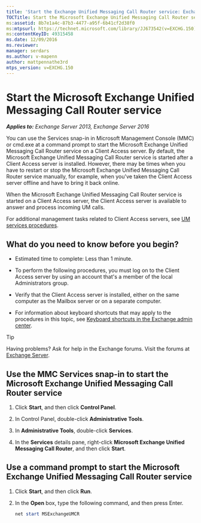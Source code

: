 ```yaml
---
title: 'Start the Exchange Unified Messaging Call Router service: Exchange 2013 Help'
TOCTitle: Start the Microsoft Exchange Unified Messaging Call Router service
ms:assetid: 8b7e1a4c-87b3-4477-a95f-6b41cf2d38f0
ms:mtpsurl: https://technet.microsoft.com/library/JJ673542(v=EXCHG.150)
ms:contentKeyID: 49315458
ms.date: 12/09/2016
ms.reviewer: 
manager: serdars
ms.author: v-mapenn
author: mattpennathe3rd
mtps_version: v=EXCHG.150
---
```


# Start the Microsoft Exchange Unified Messaging Call Router service

_**Applies to:** Exchange Server 2013, Exchange Server 2016_

You can use the Services snap-in in Microsoft Management Console (MMC) or cmd.exe at a command prompt to start the Microsoft Exchange Unified Messaging Call Router service on a Client Access server. By default, the Microsoft Exchange Unified Messaging Call Router service is started after a Client Access server is installed. However, there may be times when you have to restart or stop the Microsoft Exchange Unified Messaging Call Router service manually, for example, when you've taken the Client Access server offline and have to bring it back online.

When the Microsoft Exchange Unified Messaging Call Router service is started on a Client Access server, the Client Access server is available to answer and process incoming UM calls.

For additional management tasks related to Client Access servers, see [UM services procedures](um-services-procedures-exchange-2013-help.md).

## What do you need to know before you begin?

- Estimated time to complete: Less than 1 minute.

- To perform the following procedures, you must log on to the Client Access server by using an account that's a member of the local Administrators group.

- Verify that the Client Access server is installed, either on the same computer as the Mailbox server or on a separate computer.

- For information about keyboard shortcuts that may apply to the procedures in this topic, see [Keyboard shortcuts in the Exchange admin center](keyboard-shortcuts-in-the-exchange-admin-center-2013-help.md).

> [!TIP]
> Having problems? Ask for help in the Exchange forums. Visit the forums at [Exchange Server](https://go.microsoft.com/fwlink/p/?linkid=60612).

## Use the MMC Services snap-in to start the Microsoft Exchange Unified Messaging Call Router service

1. Click **Start**, and then click **Control Panel**.

2. In Control Panel, double-click **Administrative Tools**.

3. In **Administrative Tools**, double-click **Services**.

4. In the **Services** details pane, right-click **Microsoft Exchange Unified Messaging Call Router**, and then click **Start**.

## Use a command prompt to start the Microsoft Exchange Unified Messaging Call Router service

1. Click **Start**, and then click **Run**.

2. In the **Open** box, type the following command, and then press Enter.

   ```powershell
   net start MSExchangeUMCR
   ```
